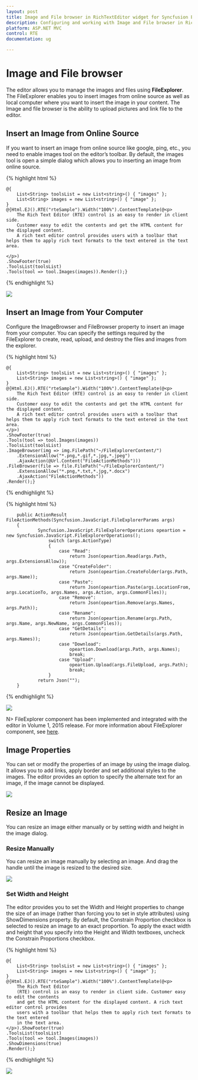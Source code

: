 ```yaml
---
layout: post
title: Image and File browser in RichTextEditor widget for Syncfusion Essential ASP.NET MVC
description: Configuring and working with Image and File browser in RichTextEditor  
platform: ASP.NET MVC
control: RTE
documentation: ug

---
```


# Image and File browser

The editor allows you to manage the images and files using **FileExplorer**. The FileExplorer enables you to insert images from online source as well as local computer where you want to insert the image in your content. The Image and file browser is the ability to upload pictures and link file to the editor. 

## Insert an Image from Online Source

If you want to insert an image from online source like google, ping, etc., you need to enable images tool on the editor’s toolbar. By default, the images tool is open a simple dialog which allows you to inserting an image from online source.

{% highlight html %}

    @{
        List<String> toolsList = new List<string>() { "images" };
        List<String> images = new List<string>() { "image" };
    }
    @{Html.EJ().RTE("rteSample").Width("100%").ContentTemplate(@<p>
        The Rich Text Editor (RTE) control is an easy to render in client side.
        Customer easy to edit the contents and get the HTML content for the displayed content.
        A rich text editor control provides users with a toolbar that helps them to apply rich text formats to the text entered in the text area.

    </p>)
    .ShowFooter(true)
    .ToolsList(toolsList)
    .Tools(tool => tool.Images(images)).Render();}
      
{% endhighlight %}

![](ImageandFilebrowser_images/ImageandFilebrowser_img1.png)


## Insert an Image from Your Computer

Configure the ImageBrowser and FileBrowser property to insert an image from your computer. You can specify the settings required by the FileExplorer to create, read, upload, and destroy the files and images from the explorer. 

{% highlight html %}

    @{
        List<String> toolsList = new List<string>() { "images" };
        List<String> images = new List<string>() { "image" };
    }
    @{Html.EJ().RTE("rteSample").Width("100%").ContentTemplate(@<p>
        The Rich Text Editor (RTE) control is an easy to render in client side.
        Customer easy to edit the contents and get the HTML content for the displayed content.
        A rich text editor control provides users with a toolbar that helps them to apply rich text formats to the text entered in the text area.
    </p>)
    .ShowFooter(true)
    .Tools(tool => tool.Images(images))
    .ToolsList(toolsList)
    .ImageBrowser(img => img.FilePath("~/FileExplorerContent/")
        .ExtensionAllow("*.png,*.gif,*.jpg,*.jpeg")
        .AjaxAction(@Url.Content("FileActionMethods")))
    .FileBrowser(file => file.FilePath("~/FileExplorerContent/")
        .ExtensionAllow("*.png,*.txt,*.jpg,*.docx")
        .AjaxAction("FileActionMethods"))
    .Render();}

{% endhighlight %}

{% highlight html %}

        public ActionResult FileActionMethods(Syncfusion.JavaScript.FileExplorerParams args)
        {
                Syncfusion.JavaScript.FileExplorerOperations opeartion = new Syncfusion.JavaScript.FileExplorerOperations();
                    switch (args.ActionType)
                    {
                        case "Read":
                            return Json(opeartion.Read(args.Path, args.ExtensionsAllow));
                        case "CreateFolder":
                            return Json(opeartion.CreateFolder(args.Path, args.Name));
                        case "Paste":
                            return Json(opeartion.Paste(args.LocationFrom, args.LocationTo, args.Names, args.Action, args.CommonFiles));
                        case "Remove":
                            return Json(opeartion.Remove(args.Names, args.Path));
                        case "Rename":
                            return Json(opeartion.Rename(args.Path, args.Name, args.NewName, args.CommonFiles));
                        case "GetDetails":
                            return Json(opeartion.GetDetails(args.Path, args.Names));
                        case "Download":
                            opeartion.Download(args.Path, args.Names);
                            break;
                        case "Upload":
                            opeartion.Upload(args.FileUpload, args.Path);
                            break;
                    }
                return Json("");
        }

{% endhighlight %} 

![](ImageandFilebrowser_images/ImageandFilebrowser_img2.png)


N> FileExplorer component has been implemented and integrated with the editor in Volume 1, 2015 release. For more information about FileExplorer component, see [here](http://help.syncfusion.com/aspnetmvc/fileexplorer/overview).

## Image Properties

You can set or modify the properties of an image by using the image dialog. It allows you to add links, apply border and set additional styles to the images. The editor provides an option to specify the alternate text for an image, if the image cannot be displayed.

![](ImageandFilebrowser_images/ImageandFilebrowser_img3.png)


## Resize an Image

You can resize an image either manually or by setting width and height in the image dialog.  

### Resize Manually

You can resize an image manually by selecting an image. And drag the handle until the image is resized to the desired size.  

![](ImageandFilebrowser_images/ImageandFilebrowser_img4.png)


### Set Width and Height

The editor provides you to set the Width and Height properties to change the size of an image (rather than forcing you to set in style attributes) using ShowDimensions property. By default, the Constrain Proportion checkbox is selected to resize an image to an exact proportion. To apply the exact width and height that you specify into the Height and Width textboxes, uncheck the Constrain Proportions checkbox.

{% highlight html %}

	
    @{
        List<String> toolsList = new List<string>() { "images" };
        List<String> images = new List<string>() { "image" };
    }
    @{Html.EJ().RTE("rteSample").Width("100%").ContentTemplate(@<p>
        The Rich Text Editor
        (RTE) control is an easy to render in client side. Customer easy to edit the contents
        and get the HTML content for the displayed content. A rich text editor control provides
        users with a toolbar that helps them to apply rich text formats to the text entered
        in the text area.
    </p>).ShowFooter(true)
    .ToolsList(toolsList)
    .Tools(tool => tool.Images(images))
    .ShowDimensions(true)
    .Render();}
  

{% endhighlight %}

![](ImageandFilebrowser_images/ImageandFilebrowser_img5.png)
